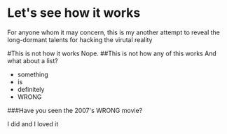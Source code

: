 Let's see how it works
==========

For anyone whom it may concern, this is my another attempt to reveal the long-dormant talents for hacking the virutal reality

#This is not how it works
Nope.
##This is not how any of this works
And what about a list?
* something
* is
* definitely
* WRONG

###Have you seen the 2007's WRONG movie?

I did and I loved it
